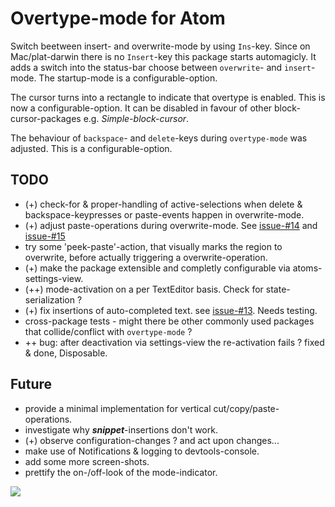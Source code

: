 # Overtype-mode for Atom

Switch beetween insert- and overwrite-mode by using `Ins`-key.
Since on Mac/plat-darwin there is no `Insert`-key this package starts automagicly. It adds a switch into the status-bar choose between `overwrite`- and `insert`-mode. The startup-mode is a configurable-option.

The cursor turns into a rectangle to indicate that overtype is enabled. This is now a configurable-option. It can be disabled in favour of other block-cursor-packages e.g. *Simple-block-cursor*.

The behaviour of `backspace`- and `delete`-keys during `overtype-mode` was adjusted. This is a configurable-option.


## TODO
- (+) check-for & proper-handling of active-selections when delete & backspace-keypresses or paste-events happen in overwrite-mode.
- (+) adjust paste-operations during overwrite-mode. See [issue-#14](https://github.com/brunetton/atom-overtype-mode/issues/14) and [issue-#15](https://github.com/brunetton/atom-overtype-mode/issues/15)
- try some 'peek-paste'-action, that visually marks the region to overwrite, before actually triggering a overwrite-operation.
- (+) make the package extensible and completly configurable via atoms-settings-view.
- (++) mode-activation on a per TextEditor basis. Check for state-serialization ?
- (+) fix insertions of auto-completed text. see [issue-#13](https://github.com/brunetton/atom-overtype-mode/issues/13). Needs testing.
- cross-package tests - might there be other commonly used packages that collide/conflict with `overtype-mode` ?
- ++ bug: after deactivation via settings-view the re-activation fails ? fixed & done, Disposable.


## Future
- provide a minimal implementation for vertical cut/copy/paste-operations.
- investigate why _**snippet**_-insertions don't work.
- (+) observe configuration-changes ? and act upon changes...
- make use of Notifications & logging to devtools-console.
- add some more screen-shots.
- prettify the on-/off-look of the mode-indicator.

![](http://i.imgur.com/DejekQN.gif)
